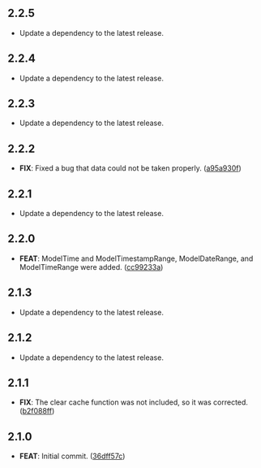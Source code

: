 ## 2.2.5

 - Update a dependency to the latest release.

## 2.2.4

 - Update a dependency to the latest release.

## 2.2.3

 - Update a dependency to the latest release.

## 2.2.2

 - **FIX**: Fixed a bug that data could not be taken properly. ([a95a930f](https://github.com/mathrunet/flutter_masamune/commit/a95a930fee01c73f23ee48d708d88a9e76b68151))

## 2.2.1

 - Update a dependency to the latest release.

## 2.2.0

 - **FEAT**: ModelTime and ModelTimestampRange, ModelDateRange, and ModelTimeRange were added. ([cc99233a](https://github.com/mathrunet/flutter_masamune/commit/cc99233a666adbf6c1dfa39d999ae9f50ffd94fc))

## 2.1.3

 - Update a dependency to the latest release.

## 2.1.2

 - Update a dependency to the latest release.

## 2.1.1

 - **FIX**: The clear cache function was not included, so it was corrected. ([b2f088ff](https://github.com/mathrunet/flutter_masamune/commit/b2f088fff2e9f6c5f6f4afd74133e73d964d12ac))

## 2.1.0

 - **FEAT**: Initial commit. ([36dff57c](https://github.com/mathrunet/flutter_masamune/commit/36dff57c8464b48954939bdea2cb4115f99826a1))

